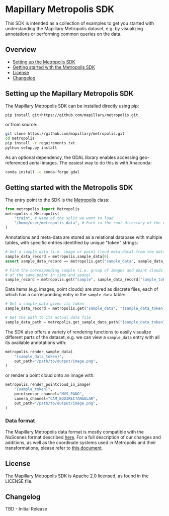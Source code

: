 # Mapillary Metropolis SDK

This SDK is intended as a collection of examples to get you started with understanding
the Mapillary Metropolis dataset, e.g. by visualizing annotations or performing
common queries on the data.

## Overview
- [Setting up the Metropolis SDK](#setting-up-the-metropolis-sdk)
- [Getting started with the Metropolis SDK](#getting-started-with-the-metropolis-sdk)
- [License](#license)
- [Changelog](#changelog)

## Setting up the Mapillary Metropolis SDK

The Mapillary Metropolis SDK can be installed directly using pip:
```bash
pip install git+https://github.com/mapillary/metropolis.git
```
or from source:
```bash
git clone https://github.com/mapillary/metropolis.git
cd metropolis
pip install -r requirements.txt
python setup.py install
```

As an optional dependency, the GDAL library enables accessing geo-referenced aerial
images. The easiest way to do this is with Anaconda:
```bash
conda install -c conda-forge gdal
```

## Getting started with the Metropolis SDK

The entry point to the SDK is the [Metropolis](metropolis/metropolis.py#L49) class:
```python
from metropolis import Metropolis
metropolis = Metropolis(
    "train", # Name of the split we want to load
    "/home/user/metropolis_data", # Path to the root directory of the dataset
)
```
Annotations and meta-data are stored as a relational database with multiple tables,
with specific entries identified by unique "token" strings:
```python
# Get a sample_data (i.e. image or point cloud meta-data) from the dataset:
sample_data_record = metropolis.sample_data[0]
assert sample_data_record == metropolis.get("sample_data", sample_data_record["token"])

# Find the corresponding sample (i.e. group of images and point clouds captured
# at the same point in time and space)
sample_record = metropolis.get("sample", sample_data_record["sample_token"])
```
Data items (e.g. images, point clouds) are stored as discrete files, each of which
has a corresponding entry in the `sample_data` table:
```python
# Get a sample_data given its token
sample_data_record = metropolis.get("sample_data", "{sample_data_token}")

# Get the path to its actual data file
sample_data_path = metropolis.get_sample_data_path("{sample_data_token}")
```

The SDK also offers a variety of rendering functions to easily visualize different
parts of the dataset, e.g. we can view a `sample_data` entry with all its available
annotations with:
```python
metropolis.render_sample_data(
    "{sample_data_token}",
    out_path="/path/to/output/image.png",
)
```
or render a point cloud onto an image with:
```python
metropolis.render_pointcloud_in_image(
    "{sample_token}",
    pointsensor_channel="MVS_PANO",
    camera_channel="CAM_EQUIRECTANGULAR",
    out_path="/path/to/output/image.png",
)
```

### Data format

The Mapillary Metropolis data format is mostly compatible with the NuScenes format
described [here](https://www.nuscenes.org/nuscenes#data-format). For a full
description of our changes and additions, as well as the coordinate systems used in
Metropolis and their transformations, please refer to [this document](FORMAT.md).

## License
The Mapillary Metropolis SDK is Apache 2.0 licensed, as found in the LICENSE file.

## Changelog

TBD - Initial Release
